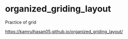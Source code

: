 # organized_griding_layout
Practice of grid





https://kamrulhasan05.github.io/organized_griding_layout/
